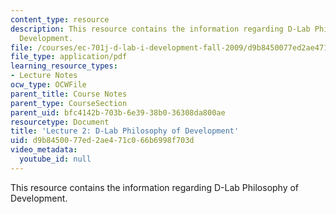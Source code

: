 ```yaml
---
content_type: resource
description: This resource contains the information regarding D-Lab Philosophy of
  Development.
file: /courses/ec-701j-d-lab-i-development-fall-2009/d9b8450077ed2ae471c066b6998f703d_MITEC_701JF09_lec02_nb.pdf
file_type: application/pdf
learning_resource_types:
- Lecture Notes
ocw_type: OCWFile
parent_title: Course Notes
parent_type: CourseSection
parent_uid: bfc4142b-703b-6e39-38b0-36308da800ae
resourcetype: Document
title: 'Lecture 2: D-Lab Philosophy of Development'
uid: d9b84500-77ed-2ae4-71c0-66b6998f703d
video_metadata:
  youtube_id: null
---
```

This resource contains the information regarding D-Lab Philosophy of Development.

